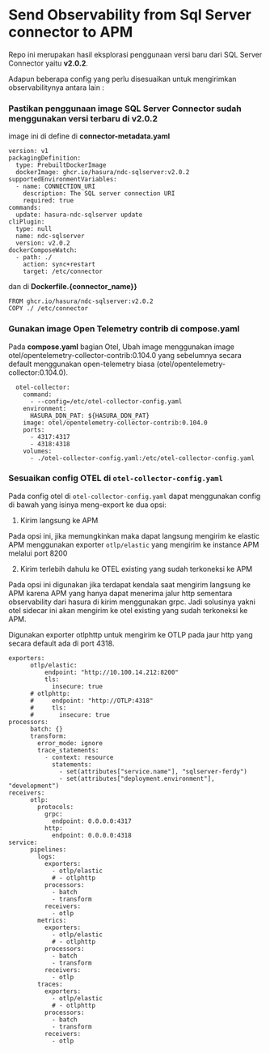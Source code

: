 # Send Observability from Sql Server connector to APM

Repo ini merupakan hasil eksplorasi penggunaan versi baru dari SQL Server Connector yaitu __v2.0.2__.

Adapun beberapa config yang perlu disesuaikan untuk mengirimkan observabilitynya antara lain :

### Pastikan penggunaan image SQL Server Connector sudah menggunakan versi terbaru di v2.0.2

image ini di define di __connector-metadata.yaml__

```
version: v1
packagingDefinition:
  type: PrebuiltDockerImage
  dockerImage: ghcr.io/hasura/ndc-sqlserver:v2.0.2
supportedEnvironmentVariables:
  - name: CONNECTION_URI
    description: The SQL server connection URI
    required: true
commands:
  update: hasura-ndc-sqlserver update
cliPlugin:
  type: null
  name: ndc-sqlserver
  version: v2.0.2
dockerComposeWatch:
  - path: ./
    action: sync+restart
    target: /etc/connector
```

dan di __Dockerfile.{connector_name}}__

```
FROM ghcr.io/hasura/ndc-sqlserver:v2.0.2
COPY ./ /etc/connector
```

### Gunakan image Open Telemetry contrib di __compose.yaml__

Pada __compose.yaml__ bagian Otel, Ubah image menggunakan image otel/opentelemetry-collector-contrib:0.104.0 yang sebelumnya secara default menggunakan open-telemetry biasa (otel/opentelemetry-collector:0.104.0).

```
  otel-collector:
    command:
      - --config=/etc/otel-collector-config.yaml
    environment:
      HASURA_DDN_PAT: ${HASURA_DDN_PAT}
    image: otel/opentelemetry-collector-contrib:0.104.0
    ports:
      - 4317:4317
      - 4318:4318
    volumes:
      - ./otel-collector-config.yaml:/etc/otel-collector-config.yaml
```

### Sesuaikan config OTEL di `otel-collector-config.yaml`

Pada config otel di `otel-collector-config.yaml` dapat menggunakan config di bawah yang isinya meng-export ke dua opsi:

1. Kirim langsung ke APM

Pada opsi ini, jika memungkinkan maka dapat langsung mengirim ke elastic APM menggunakan exporter `otlp/elastic` yang mengirim ke instance APM melalui port 8200

2. Kirim terlebih dahulu ke OTEL existing yang sudah terkoneksi ke APM

Pada opsi ini digunakan jika terdapat kendala saat mengirim langsung ke APM karena APM yang hanya dapat menerima jalur http sementara observability dari hasura di kirim menggunakan grpc. Jadi solusinya yakni otel sidecar ini akan mengirim ke otel existing yang sudah terkoneksi ke APM. 

Digunakan exporter otlphttp untuk mengirim ke OTLP pada jaur http yang secara default ada di port 4318.

```
exporters:
      otlp/elastic:
          endpoint: "http://10.100.14.212:8200"
          tls:
            insecure: true
      # otlphttp:
      #     endpoint: "http://OTLP:4318"
      #     tls:
      #       insecure: true
processors:
      batch: {}
      transform:
        error_mode: ignore
        trace_statements:
          - context: resource
            statements:
              - set(attributes["service.name"], "sqlserver-ferdy")
              - set(attributes["deployment.environment"], "development")
receivers:
      otlp:
        protocols:
          grpc:
            endpoint: 0.0.0.0:4317
          http:
            endpoint: 0.0.0.0:4318
service:
      pipelines:
        logs:
          exporters:
            - otlp/elastic
            # - otlphttp
          processors:
            - batch
            - transform
          receivers:
            - otlp
        metrics:
          exporters:
            - otlp/elastic
            # - otlphttp
          processors:
            - batch
            - transform
          receivers:
            - otlp
        traces:
          exporters:
            - otlp/elastic
            # - otlphttp
          processors:
            - batch
            - transform
          receivers:
            - otlp
```
